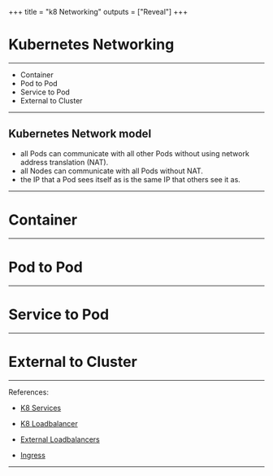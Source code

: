 +++
title = "k8 Networking"
outputs = ["Reveal"]
+++

# Kubernetes Networking

---

* Container
* Pod to Pod
* Service to Pod 
* External to Cluster


---

## Kubernetes Network model

* all Pods can communicate with all other Pods without using network address translation (NAT).
* all Nodes can communicate with all Pods without NAT.
* the IP that a Pod sees itself as is the same IP that others see it as.

---

# Container

---

# Pod to Pod

---

# Service to Pod

---

# External to Cluster

---

References:

* [K8 Services](https://kubernetes.io/docs/concepts/configuration/overview/#services)

* [K8 Loadbalancer](https://kubernetes.io/docs/tasks/access-application-cluster/create-external-load-balancer/)

* [External Loadbalancers](https://kubernetes.io/docs/tasks/access-application-cluster/create-external-load-balancer/#external-load-balancer-providers)

* [Ingress](https://kubernetes.io/docs/concepts/services-networking/ingress/)


---
